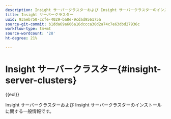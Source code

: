 ```yaml
---
description: Insight サーバークラスターおよび Insight サーバークラスターのインストールに関する一般情報です。
title: Insight サーバークラスター
uuid: 93aeb750-ccfe-4029-ba8e-9cdad956175a
source-git-commit: b1dda69a606a16dccca30d2a74c7e63dbd27936c
workflow-type: tm+mt
source-wordcount: '28'
ht-degree: 21%

---
```



# Insight サーバークラスター{#insight-server-clusters}

{{eol}}

Insight サーバークラスターおよび Insight サーバークラスターのインストールに関する一般情報です。

